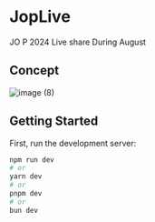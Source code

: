 # JopLive

JO P 2024 Live share During August

## Concept

![image (8)](https://github.com/AmineADD/JopLive/assets/41969148/90d22a08-10bb-4329-9187-22caefb1288b)

## Getting Started

First, run the development server:

```bash
npm run dev
# or
yarn dev
# or
pnpm dev
# or
bun dev
```
